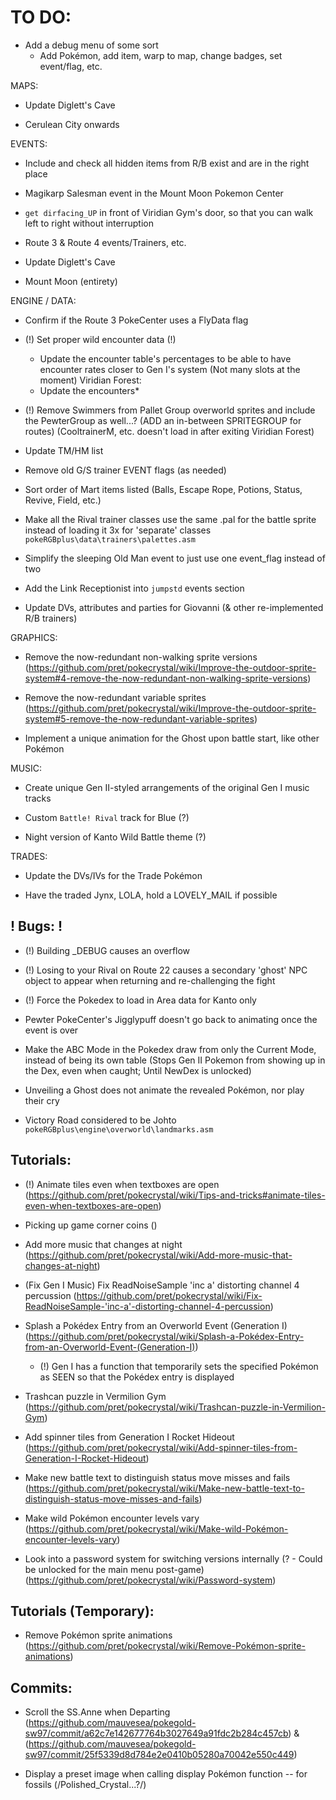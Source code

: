 # TO DO:

- Add a debug menu of some sort
	- Add Pokémon, add item, warp to map, change badges, set event/flag, etc.

MAPS:

- Update Diglett's Cave

- Cerulean City onwards

EVENTS:

- Include and check all hidden items from R/B exist and are in the right place

- Magikarp Salesman event in the Mount Moon Pokemon Center

- `get dirfacing_UP` in front of Viridian Gym's door, so that you can walk left to right without interruption

- Route 3 & Route 4 events/Trainers, etc.

- Update Diglett's Cave

- Mount Moon (entirety)

ENGINE / DATA:

- Confirm if the Route 3 PokeCenter uses a FlyData flag

- (!) Set proper wild encounter data (!)
	- Update the encounter table's percentages to be able to have encounter rates closer to Gen I's system (Not many slots at the moment)
	Viridian Forest:
	- Update the encounters*

- (!) Remove Swimmers from Pallet Group overworld sprites and include the PewterGroup as well...? (ADD an in-between SPRITEGROUP for routes)
	(CooltrainerM, etc. doesn't load in after exiting Viridian Forest)

- Update TM/HM list

- Remove old G/S trainer EVENT flags (as needed)
	
- Sort order of Mart items listed (Balls, Escape Rope, Potions, Status, Revive, Field, etc.)

- Make all the Rival trainer classes use the same .pal for the battle sprite instead of loading it 3x for 'separate' classes
	`pokeRGBplus\data\trainers\palettes.asm`

- Simplify the sleeping Old Man event to just use one event_flag instead of two

- Add the Link Receptionist into `jumpstd` events section

- Update DVs, attributes and parties for Giovanni (& other re-implemented R/B trainers)

GRAPHICS:

- Remove the now-redundant non-walking sprite versions (https://github.com/pret/pokecrystal/wiki/Improve-the-outdoor-sprite-system#4-remove-the-now-redundant-non-walking-sprite-versions)

- Remove the now-redundant variable sprites (https://github.com/pret/pokecrystal/wiki/Improve-the-outdoor-sprite-system#5-remove-the-now-redundant-variable-sprites)

- Implement a unique animation for the Ghost upon battle start, like other Pokémon

MUSIC: 

- Create unique Gen II-styled arrangements of the original Gen I music tracks

- Custom `Battle! Rival` track for Blue (?)

- Night version of Kanto Wild Battle theme (?)

TRADES:

- Update the DVs/IVs for the Trade Pokémon

- Have the traded Jynx, LOLA, hold a LOVELY_MAIL if possible

## ! Bugs: !

- (!) Building _DEBUG causes an overflow

- (!) Losing to your Rival on Route 22 causes a secondary 'ghost' NPC object to appear when returning and re-challenging the fight

- (!) Force the Pokedex to load in Area data for Kanto only

- Pewter PokeCenter's Jigglypuff doesn't go back to animating once the event is over

- Make the ABC Mode in the Pokedex draw from only the Current Mode, instead of being its own table (Stops Gen II Pokemon from showing up in the Dex, even when caught; Until NewDex is unlocked)

- Unveiling a Ghost does not animate the revealed Pokémon, nor play their cry

- Victory Road considered to be Johto
	`pokeRGBplus\engine\overworld\landmarks.asm`

## Tutorials:

- (!) Animate tiles even when textboxes are open (https://github.com/pret/pokecrystal/wiki/Tips-and-tricks#animate-tiles-even-when-textboxes-are-open)

- Picking up game corner coins ()

- Add more music that changes at night (https://github.com/pret/pokecrystal/wiki/Add-more-music-that-changes-at-night)

- (Fix Gen I Music) Fix ReadNoiseSample 'inc a' distorting channel 4 percussion (https://github.com/pret/pokecrystal/wiki/Fix-ReadNoiseSample-'inc-a'-distorting-channel-4-percussion)

- Splash a Pokédex Entry from an Overworld Event (Generation I) (https://github.com/pret/pokecrystal/wiki/Splash-a-Pokédex-Entry-from-an-Overworld-Event-(Generation-I))
	- (!) Gen I has a function that temporarily sets the specified Pokémon as SEEN so that the Pokédex entry is displayed

- Trashcan puzzle in Vermilion Gym (https://github.com/pret/pokecrystal/wiki/Trashcan-puzzle-in-Vermilion-Gym)

- Add spinner tiles from Generation I Rocket Hideout (https://github.com/pret/pokecrystal/wiki/Add-spinner-tiles-from-Generation-I-Rocket-Hideout)

- Make new battle text to distinguish status move misses and fails (https://github.com/pret/pokecrystal/wiki/Make-new-battle-text-to-distinguish-status-move-misses-and-fails)

- Make wild Pokémon encounter levels vary (https://github.com/pret/pokecrystal/wiki/Make-wild-Pokémon-encounter-levels-vary)

- Look into a password system for switching versions internally (? - Could be unlocked for the main menu post-game) (https://github.com/pret/pokecrystal/wiki/Password-system)

## Tutorials (Temporary):

- Remove Pokémon sprite animations (https://github.com/pret/pokecrystal/wiki/Remove-Pokémon-sprite-animations)

## Commits:

- Scroll the SS.Anne when Departing (https://github.com/mauvesea/pokegold-sw97/commit/a62c7e142677764b3027649a91fdc2b284c457cb) & (https://github.com/mauvesea/pokegold-sw97/commit/25f5339d8d784e2e0410b05280a70042e550c449)

- Display a preset image when calling display Pokémon function -- for fossils (/Polished_Crystal...?/)
